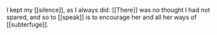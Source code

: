 I kept my [[silence]], as I always did. [[There]] was no thought I had not spared, and so to [[speak]] is to encourage her and all her ways of [[subterfuge]].  